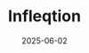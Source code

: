 ---  
layout: startup_page  
title: "Infleqtion"  
id: "infleqtion.com"  
permalink: "/infleqtioninfleqtion.com06022025/"  
website: "https://www.infleqtion.com/"  
funding_round: "Series C"  
funding_amount: "$100M"  
investors: "Glynn Capital, Counterpoint Global (Morgan Stanley), S32, SAIC, Axial, Breakthrough Victoria, Caruso Ventures, Cyfr Capital, Golden Vision Capital, Global Frontier, In-Q-Tel (IQT), LCP, Maverick, National Security Strategic Investment Fund (NSSIF), Olive Ventures, Overmatch, S Ventures (SentinelOne), and the Wisconsin Alumni Research Foundation"  
about: "Infleqtion is a quantum technology company commercializing atom-based quantum systems for computing, sensing, and precision timing. The company develops and deploys systems used in government and commercial programs around the world and is working to solve complex challenges in national security and next-generation intelligent systems. Infleqtion's technology is based on atoms, seen as the most promising path to scalable quantum advantage."  
markets: "Quantum Computing, Sensing, National Security, Computers and Electronics Manufacturing, Mechanical Design, Mechanical Engineering"  
hq: "Boulder, Colorado, United States"  
founded_year: "2007"  
linkedin: "https://www.linkedin.com/company/infq"  
twitter: "https://twitter.com/infleqtion"  
instagram: ""  
facebook: "https://www.facebook.com/infleqtion"  
crunchbase: "https://www.crunchbase.com/organization/coldquanta"  
pitchbook: "https://pitchbook.com/profiles/company/231038-29"  

date_display: "02-Jun-2025"  
date: "2025-06-02"

# SEO Optimization  
meta_title: "Infleqtion - Series C Funding ($100M)"  
meta_description: "Infleqtion, Infleqtion is a quantum technology company commercializing atom-based quantum systems for computing, sensing, and precision timing. The company develo..."  
meta_keywords: "Infleqtion, Quantum Computing, Sensing, National Security, Computers and Electronics Manufacturing, Mechanical Design, Mechanical Engineering, Series C funding"  
canonical_url: "https://startup.projectstartups.com/infleqtioninfleqtion.com06022025/"  
---